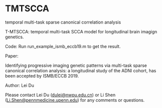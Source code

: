# TMTSCCA
temporal multi-task sparse canonical correlation analysis

T-MTSCCA: temporal multi-task SCCA model for longitudinal brain imagign genetics.

Code: Run run_example_ismb_eccb19.m to get the result.

Paper:

Identifying progressive imaging genetic patterns via multi-task sparse canonical correlation analysis: a longitudinal study of the ADNI cohort, has been accepted by ISMB/ECCB 2019.

Author: Lei Du

Please contact Lei Du (dulei@nwpu.edu.cn) or Li Shen (Li.Shen@pennmedicine.upenn.edu) for any comments or questions.

